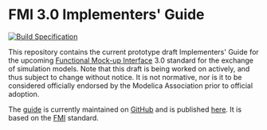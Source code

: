 # FMI 3.0 Implementers' Guide

[![Build Specification](https://github.com/PMSFIT/fmi-guide/workflows/Build%20Guide/badge.svg)](https://github.com/PMSFIT/fmi-guide/actions?query=workflow%3A%22Build+Guide%22)

This repository contains the current prototype draft Implementers'
Guide for the upcoming [Functional Mock-up Interface][FMI] 3.0
standard for the exchange of simulation models.  Note that this draft
is being worked on actively, and thus subject to change without notice.
It is not normative, nor is it to be considered officially endorsed
by the Modelica Association prior to official adoption.

The [guide][] is currently maintained on [GitHub][github] and is
published [here][guide]. It is based on the [FMI][] standard.

[FMI]: https://fmi-standard.org/
[github]: index.adoc
[guide]: https://pmsfit.github.io/fmi-guide/master/
